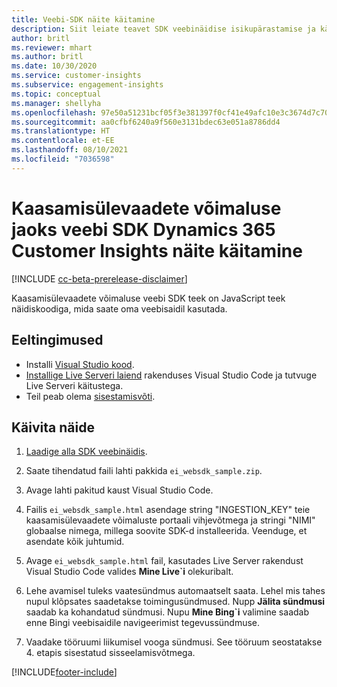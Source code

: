 ```yaml
---
title: Veebi-SDK näite käitamine
description: Siit leiate teavet SDK veebinäidise isikupärastamise ja käitamise kohta.
author: britl
ms.reviewer: mhart
ms.author: britl
ms.date: 10/30/2020
ms.service: customer-insights
ms.subservice: engagement-insights
ms.topic: conceptual
ms.manager: shellyha
ms.openlocfilehash: 97e50a51231bcf05f3e381397f0cf41e49afc10e3c3674d7c709c8f521979e12
ms.sourcegitcommit: aa0cfbf6240a9f560e3131bdec63e051a8786dd4
ms.translationtype: HT
ms.contentlocale: et-EE
ms.lasthandoff: 08/10/2021
ms.locfileid: "7036598"
---
```

# <a name="run-the-web-sdk-sample-for-dynamics-365-customer-insights-engagement-insights-capability"></a>Kaasamisülevaadete võimaluse jaoks veebi SDK Dynamics 365 Customer Insights näite käitamine

[!INCLUDE [cc-beta-prerelease-disclaimer](includes/cc-beta-prerelease-disclaimer.md)]

Kaasamisülevaadete võimaluse veebi SDK teek on JavaScript teek näidiskoodiga, mida saate oma veebisaidil kasutada.

## <a name="prerequisites"></a>Eeltingimused

- Installi [Visual Studio kood](https://code.visualstudio.com/).
- [Installige Live Serveri laiend](https://marketplace.visualstudio.com/items?itemName=ritwickdey.LiveServer) rakenduses Visual Studio Code ja tutvuge Live Serveri käitustega.
- Teil peab olema [sisestamisvõti](instrument-website.md).

## <a name="run-sample"></a>Käivita näide

1. [Laadige alla SDK veebinäidis](https://download.pi.dynamics.com/sdk/EngagementInsightsSamples/ei_websdk_sample.zip).

1. Saate tihendatud faili lahti pakkida `ei_websdk_sample.zip`.

1. Avage lahti pakitud kaust Visual Studio Code.

1. Failis `ei_websdk_sample.html` asendage string "INGESTION_KEY" teie kaasamisülevaadete võimaluste portaali vihjevõtmega ja stringi "NIMI" globaalse nimega, millega soovite SDK-d installeerida. Veenduge, et asendate kõik juhtumid.

1. Avage `ei_websdk_sample.html` fail, kasutades Live Server rakendust Visual Studio Code valides **Mine Live`i** olekuribalt.

1. Lehe avamisel tuleks vaatesündmus automaatselt saata. Lehel mis tahes nupul klõpsates saadetakse toimingusündmused. Nupp **Jälita sündmusi** saadab ka kohandatud sündmusi. Nupu **Mine Bing`i** valimine saadab enne Bingi veebisaidile navigeerimist tegevussündmuse.

1. Vaadake tööruumi liikumisel vooga sündmusi. See tööruum seostatakse 4. etapis sisestatud sisseelamisvõtmega.


[!INCLUDE[footer-include](../includes/footer-banner.md)]